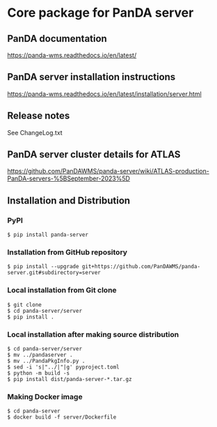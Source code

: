 # Core package for PanDA server

## PanDA documentation 

https://panda-wms.readthedocs.io/en/latest/

## PanDA server installation instructions

https://panda-wms.readthedocs.io/en/latest/installation/server.html

## Release notes

See ChangeLog.txt

## PanDA server cluster details for ATLAS

https://github.com/PanDAWMS/panda-server/wiki/ATLAS-production-PanDA-servers-%5BSeptember-2023%5D

## Installation and Distribution
### PyPI
``` conslole
$ pip install panda-server
```

### Installation from GitHub repository
``` console
$ pip install --upgrade git+https://github.com/PanDAWMS/panda-server.git#subdirectory=server
```

### Local installation from Git clone
``` console
$ git clone
$ cd panda-server/server
$ pip install .
```

### Local installation after making source distribution
``` console
$ cd panda-server/server
$ mv ../pandaserver .
$ mv ../PandaPkgInfo.py .
$ sed -i 's|"../|"|g' pyproject.toml
$ python -m build -s
$ pip install dist/panda-server-*.tar.gz
```

### Making Docker image
``` console
$ cd panda-server
$ docker build -f server/Dockerfile
```